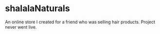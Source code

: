 # shalalaNaturals

An online store I created for a friend who was selling hair products. Project never went live.


